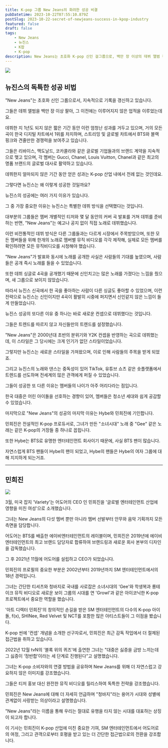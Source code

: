 ```yaml
---
title: K-pop 그룹 New Jeans의 화려한 성공 비결
pubDatetime: 2023-10-22T07:55:10.879Z
postSlug: 2023-10-22-secret-of-newjeans-success-in-kpop-industry
featured: false
draft: false
tags:
    - New Jeans
    - 뉴진스
    - K팝
    - K-pop
description: New Jeans는 초호화 K-pop 신인 걸그룹으로, 백만 장 이상의 데뷔 앨범 판매와 한국 디지털 차트 1위 등 엄청난 성과를 달성하며, 짧은 데뷔 기간 동안 엄청난 성공을 이뤘습니다. 뉴진스의 성공 방식을 살펴보겠습니다.
---
```


![](https://blogger.googleusercontent.com/img/a/AVvXsEh0EcFlzDExxJfe_SPm8olEip_BFypnyVBMUokDSz3WqpmCM3ipfkxOmQFAH27t8VeMFUp52KTG7T3XuuLCHuJdu0m84OfsNsSyy39mPgqVzA9hvuxFTvhB2anY-5QXrr-OLFWUo3MZ2qlbKt7AYY6oXatTCLtra1zW02ngrq4EMj92AY_qS0qYS1TdRI8)

## 뉴진스의 독특한 성공 비법

"New Jeans"는 초호화 신인 그룹으로서, 지속적으로 기록을 갱신하고 있습니다.

그들은 데뷔 앨범을 백만 장 이상 팔아, 그 이전에는 이루어지지 않은 업적을 이루었는데요.

데뷔한 지 1년도 되지 않은 짧은 기간 동안 이런 엄청난 성과를 거두고 있으며, 거의 모든 곡이 한국 디지털 차트에서 1위를 차지하며, 스트리밍 및 글로벌 차트에서 BTS와 블랙핑크와 견줄만한 경쟁력을 보여주고 있습니다.

그들은 리바이스, 맥도날드, 코카콜라와 같은 글로벌 기업들과의 브랜드 계약을 지속적으로 맺고 있으며, 각 멤버는 Gucci, Chanel, Louis Vuitton, Chanel과 같은 최고의 명품 브랜드의 글로벌 대사로 활약하고 있습니다.

데뷔한지 얼마되지 않은 기간 동안 얻은 성과는 K-pop 산업 내에서 전례 없는 것인데요.

그렇다면 뉴진스는 왜 이렇게 성공한 것일까요?

뉴진스의 성공에는 여러 가지 이유가 있습니다.

그 중 가장 중요한 이유는 뉴진스는 특별한 데뷔 방식을 선택했다는 것입니다.

대부분의 그룹들은 멤버 개별적인 티저와 몇 달 동안의 커버 곡 발표를 거쳐 데뷔를 준비하는 반면, "New Jeans"는 예고나 공지 없이 직접 노래로 데뷔했습니다.

이런 비전통적인 데뷔 방식은 다른 그룹들과는 다르게 시장에서 주목받았으며, 또한 모든 멤버들을 위해 한개의 노래로 멤버별 뮤직 비디오를 각각 제작해, 실제로 모든 멤버를 확인하려면 모든 뮤직비디오를 시청해야 했습니다.

"New Jeans"가 발표와 동시에 노래를 공개한 사실은 사람들의 기대를 높였으며, 사람들은 공개 즉시 노래를 들을 수 있었습니다.

또한 데뷔 싱글로 4곡을 공개했기 때문에 신인치고는 많은 노래를 가졌다는 느낌을 줬으며, 새 그룹으로 보이지 않았습니다.

따라서 뉴진스 신곡에서 한 곡을 좋아하는 사람이 다른 싱글도 좋아할 수 있었으며, 이런 전략으로 뉴진스는 신인이지만 4곡이 활발히 시중에 퍼지면서 신인같지 않은 느낌이 들게 만들었습니다.

뉴진스 성공의 또다른 이유 중 하나는 바로 새로운 컨셉으로 데뷔했다는 것입니다.

그들은 트렌드를 따르지 않고 자신들만의 트렌드를 설정했습니다.

"New Jeans"은 2000년대 초반의 분위기와 Y2K 컨셉을 반영하는 곡으로 데뷔했는데, 이 스타일은 그 당시에는 크게 인기가 없던 스타일이었습니다.

그렇지만 뉴진스는 새로운 스타일을 가져왔으며, 이로 인해 사람들의 주목을 받게 되었죠.

그리고 뉴진스의 노래와 댄스는 중독성이 있어 TikTok, 유튜브 쇼츠 같은 숏플랫폼에서 트렌드를 선도하며 전세계의 많은 관객에게 퍼질 수 있었습니다.

그들이 성공한 또 다른 이유는 멤버들의 나이가 아주 어리다라는 점입니다.

한국 대중은 어린 아이돌을 선호하는 경향이 있어, 멤버들은 청소년 세대와 쉽게 공감할 수 있었습니다.

마지막으로 "New Jeans"의 성공의 마지막 이유는 Hybe와 민희진에 기인합니다.

민희진은 전설적인 K-pop 프로듀서로, 그녀가 만든 "소녀시대" 노래 중 "Gee" 같은 노래는 같은 K-pop의 거장들 중 하나로 꼽힙니다.

또한 Hybe는 BTS로 유명한 엔터테인먼트 회사이기 때문에, 사실 BTS 팬이 많습니다.

자연스럽게 BTS 팬들이 Hybe의 팬이 되었고, Hybe의 팬들은 Hybe의 여자 그룹에 대해 지지하게 되는거죠.

---

## 민희진

![](https://blogger.googleusercontent.com/img/a/AVvXsEjgpCgWEqkx1DSBo1h2l7qdIHY2NU7-G3jIyU7JioepKselYatyOviIT6BX7sodXYQiQsT0b713iirpQ5lIUVV_6N2-ZiZqkPcBNJwzqm3C42DP5LB8ahMHMO8lWPSHcB155uu3NzGpPX5peil8pYZ1KVoeiPja-LbmLe2wkG-OzURQouGUgDmO9G5vrbs)

3월, 미국 잡지 'Variety'는 어도어의 CEO 인 민희진을 '글로벌 엔터테인먼트 산업에 영향을 미친 여성'으로 소개했습니다.

그녀는 New Jeans의 다섯 멤버 뿐만 아니라 멤버 선발부터 안무와 음악 기획까지 모든 측면을 담당합니다.

어도어는 BTS를 배출한 에이비엔터테인먼트의 레이블이며, 민희진은 2019년에 에이비엔터테인먼트의 최고 브랜드 담당자로 합류하여 브랜드링과 새로운 회사 본부의 디자인을 감독했습니다.

그 후 2021년 11월에 어도어를 설립하고 CEO가 되었습니다.

민희진의 프로필의 중요한 부분은 2002년부터 2019년까지 SM 엔터테인먼트에서의 18년 경력입니다.

그녀는 간단한 티셔츠와 청바지로 국내를 사로잡은 소녀시대의 'Gee'와 학생복과 롱테이크 뮤직 비디오로 새로운 보이 그룹의 시대를 연 'Growl'과 같은 아이코닉한 K-pop 프로젝트에서 중요한 역할을 했습니다.

'아트 디렉터 민희진'의 창의적인 손길을 받은 SM 엔터테인먼트의 다수의 K-pop 아이돌, f(x), SHINee, Red Velvet 및 NCT를 포함한 많은 아티스트들이 그 이점을 봤습니다.

K-pop 씬에 '컨셉' 개념을 소개한 선구자로서, 민희진은 최근 감독 작업에서 더 절제된 접근법을 취하고 있습니다.

2022년 12월 tvN의 '블록 위의 퀴즈'에 출연한 그녀는 "대중은 싫증을 금방 느끼는데 그 싫증이 ‘정반합’이라는 세 단계로 진행된다"고 설명했습니다.

그녀는 K-pop 소비자와의 연결 방법을 공유하며 New Jeans를 위해 더 자연스럽고 강요하지 않은 이미지를 강조했습니다.

그들은 티저 홍보 대신 완전한 뮤직 비디오를 릴리스하여 독특한 전략을 강조했습니다.

민희진은 New Jeans에 대해 더 자세히 언급하며 "청바지"라는 용어가 시대와 성별에 관계없이 사랑받는 의상이라고 설명했습니다.

"New Jeans"라는 이름을 통해 우리는 절대로 유행을 타지 않는 시대를 대표하는 상징이 되고자 합니다.

이 기사는 민희진이 K-pop 산업에 미친 중요한 기여, SM 엔터테인먼트에서 어도어로의 여정, 그리고 관객으로부터 호평을 받고 있는 더 간단한 접근법으로의 전환을 강조합니다.
